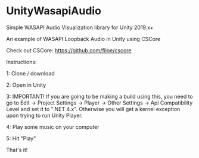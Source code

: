 # UnityWasapiAudio
Simple WASAPI Audio Visualization library for Unity 2019.x+

An example of WASAPI Loopback Audio in Unity using CSCore

Check out CSCore: https://github.com/filoe/cscore

Instructions:

1: Clone / download

2: Open in Unity

3: IMPORTANT! If you are going to be making a build using this, you need to go to Edit -> Project Settings -> Player -> Other Settings -> Api Compatibility Level and set it to ".NET 4.x". Otherwise you will get a kernel exception upon trying to run Unity Player.

4: Play some music on your computer

5: Hit "Play"

That's it!
